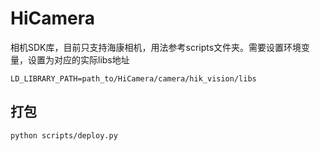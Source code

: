 # HiCamera

相机SDK库，目前只支持海康相机，用法参考scripts文件夹。需要设置环境变量，设置为对应的实际libs地址
```text
LD_LIBRARY_PATH=path_to/HiCamera/camera/hik_vision/libs
```

## 打包
```bash
python scripts/deploy.py
```

